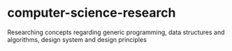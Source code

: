 # computer-science-research
Researching concepts regarding generic programming, data structures and algorithms, design system and design principles
